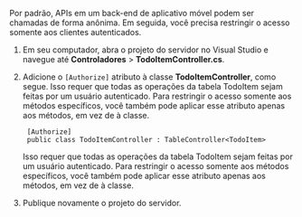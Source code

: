 
Por padrão, APIs em um back-end de aplicativo móvel podem ser chamadas de forma anônima. Em seguida, você precisa restringir o acesso somente aos clientes autenticados.

1. Em seu computador, abra o projeto do servidor no Visual Studio e navegue até **Controladores** > **TodoItemController.cs**.

2. Adicione o `[Authorize]` atributo à classe **TodoItemController**, como segue. Isso requer que todas as operações da tabela TodoItem sejam feitas por um usuário autenticado. Para restringir o acesso somente aos métodos específicos, você também pode aplicar esse atributo apenas aos métodos, em vez de à classe.


        [Authorize]
        public class TodoItemController : TableController<TodoItem>
   
    Isso requer que todas as operações da tabela TodoItem sejam feitas por um usuário autenticado. Para restringir o acesso somente aos métodos específicos, você também pode aplicar esse atributo apenas aos métodos, em vez de à classe.
   
3. Publique novamente o projeto do servidor.

<!---HONumber=August15_HO8-->